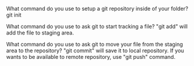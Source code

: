 What command do you use to setup a git repository inside of your folder?
git init


What command do you use to ask git to start tracking a file?
"git add" will add the file to staging area.

What command do you use to ask git to move your file from the staging area to the repository?
 "git commit" will save it to local repository. 
 If you wants to be available to remote repository, use "git push" command.


